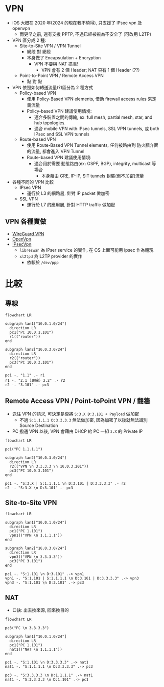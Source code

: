 # VPN

- iOS 大概在 2020 年(2024 的現在我不曉得), 只支援了 IPsec vpn 及 openvpn
  - 而更早之前, 還有支援 PPTP, 不過已經被視為不安全了 (可改用 L2TP)
- VPN 區分成 2 種:
  - Site-to-Site VPN / VPN Tunnel
    - 網段 對 網段
    - 本身做了 Encapsulation + Encryption
      - VPN 不要與 NAT 搞混!
        - VPN 會有 2 個 Header; NAT 只有 1 個 Header (??)
  - Point-to-Point VPN / Remote Access VPN
    - 點 對 點
- VPN 依照如何轉送流量(?)區分為 2 種方式
  - Policy-based VPN
    - 使用 Policy-Based VPN elements, 借助 firewall access rules 來定義流量
    - Policy-based VPN 建議使用情境:
      - 適合多裝置之間的傳輸, ex: full mesh, partial mesh, star, and hub topologies.
      - 適合 mobile VPN with IPsec tunnels, SSL VPN tunnels, 或 both IPsec and SSL VPN tunnels
  - Route-based VPN
    - 使用 Route-Based VPN Tunnel elements, 任何被路由到 防火牆介面 的流量, 都會進入 VPN Tunnel
    - Route-based VPN 建議使用情境:
      - 適合用於需要 動態路由(ex: OSPF, BGP), integrity, multicast 等場合
        - 本身藉由 GRE, IP-IP, SIT tunnels 封裝(但不加密)流量
- 各種不同的 VPN 比較
  - IPsec VPN
    - 運行於 L3 的網路層, 針對 IP packet 做加密
  - SSL VPN
    - 運行於 L7 的應用層, 針對 HTTP traffic 做加密

## VPN 各種實做

- [WireGuard VPN](https://github.com/hwdsl2/wireguard-install)
- [OpenVpn](https://github.com/hwdsl2/openvpn-install)
- [IPsecVpn](https://github.com/hwdsl2/setup-ipsec-vpn)
  - `libreswan` 為 IPser service 的實作, 在 OS 上面可能用 ipsec 作為體現
  - `xl2tpd` 為 L2TP provider 的實作
    - 依賴於 `/dev/ppp`

# 比較

## 專線

```mermaid
flowchart LR

subgraph lan1["10.0.1.0/24"]
  direction LR
  pc1("PC 10.0.1.101")
  r1(("router"))
end

subgraph lan2["10.0.3.0/24"]
  direction LR
  r2(("router"))
  pc3("PC 10.0.3.101")
end

pc1 -. "1.1" .- r1
r1 -. "2.1 (專線) 2.2" .- r2
r2 -. "3.101" .- pc3
```

## Remote Access VPN / Point-toPoint VPN / 翻牆

- 送往 VPN 的請求, 可決定是否將 `S:3.X D:3.101 + Payload` 做加密
  - 不過 `S:1.1.1.1 D:3.3.3.3` 無法做加密, 因為加密了以後就無法識別 Source Destination
- PC 撥通 VPN 以後, VPN 會藉由 DHCP 給 PC 一組 `3.X` 的 Private IP

```mermaid
flowchart LR

pc1("PC 1.1.1.1")

subgraph lan2["10.0.3.0/24"]
  direction LR
  r2(("VPN \n 3.3.3.3 \n 10.0.3.201"))
  pc3("PC 10.0.3.101")
end

pc1 -. "S:3.X | S:1.1.1.1 \n D:3.101 | D:3.3.3.3" .- r2
r2 -. "S:3.X \n D:3.101" .- pc3
```

## Site-to-Site VPN

```mermaid
flowchart LR

subgraph lan1["10.0.1.0/24"]
  direction LR
  pc1("PC 1.101")
  vpn1(("VPN \n 1.1.1.1"))
end

subgraph lan2["10.0.3.0/24"]
  direction LR
  vpn3(("VPN \n 3.3.3.3"))
  pc3("PC 3.101")
end

pc1 -. "S:1.101 \n D:3.101" .-> vpn1
vpn1 -. "S:1.101 | S:1.1.1.1 \n D:3.101 | D:3.3.3.3" .-> vpn3
vpn3 -. "S:1.101 \n D:3.101" .-> pc3
```

## NAT

- 口訣: 出去換來源, 回來換目的

```mermaid
flowchart LR

pc3("PC \n 3.3.3.3")

subgraph lan1["10.0.1.0/24"]
  direction LR
  pc1("PC 1.101")
  nat1(("NAT \n 1.1.1.1"))
end

pc1 -. "S:1.101 \n D:3.3.3.3" .-> nat1
nat1 -. "S:1.1.1.1 \n D:3.3.3.3" .-> pc3

pc3 -. "S:3.3.3.3 \n D:1.1.1.1" .-> nat1
nat1 -. "S:3.3.3.3 \n D:1.101" .-> pc1
```
